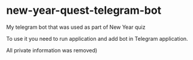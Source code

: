 # new-year-quest-telegram-bot
My telegram bot that was used as part of New Year quiz


To use it you need to run application and add bot in Telegram application.

All private information was removed)
